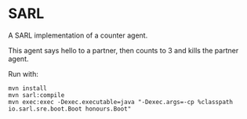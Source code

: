 # SARL

A SARL implementation of a counter agent.

This agent says hello to a partner, then counts to 3 and kills the partner agent.

Run with:
```
mvn install
mvn sarl:compile
mvn exec:exec -Dexec.executable=java "-Dexec.args=-cp %classpath io.sarl.sre.boot.Boot honours.Boot"
```
